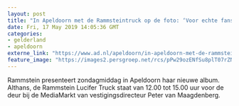 ```yaml
---
layout: post
title: "In Apeldoorn met de Rammsteintruck op de foto: ‘Voor echte fans heel bijzonder’"
date: Fri, 17 May 2019 14:05:36 GMT
categories: 
- gelderland 
- apeldoorn 
externe_link: "https://www.ad.nl/apeldoorn/in-apeldoorn-met-de-rammsteintruck-op-de-foto-voor-echte-fans-heel-bijzonder~afe128d2/"
feature_image: "https://images2.persgroep.net/rcs/pPw29ozENfSu8plT07rZNeupJog/diocontent/100448564/_fitwidth/400/?appId=21791a8992982cd8da851550a453bd7f&quality=0.7"
---
```


Rammstein presenteert zondagmiddag in Apeldoorn haar nieuwe album. Althans, de Rammstein Lucifer Truck staat van 12.00 tot 15.00 uur voor de deur bij de MediaMarkt van vestigingsdirecteur Peter van Maagdenberg.
